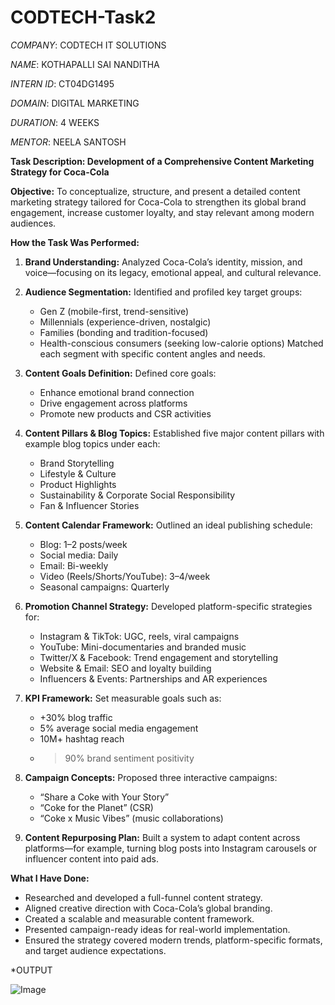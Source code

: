# CODTECH-Task2

*COMPANY*: CODTECH IT SOLUTIONS

*NAME*: KOTHAPALLI SAI NANDITHA

*INTERN ID*: CT04DG1495

*DOMAIN*: DIGITAL MARKETING

*DURATION*: 4 WEEKS

*MENTOR*: NEELA SANTOSH

 **Task Description: Development of a Comprehensive Content Marketing Strategy for Coca-Cola**

**Objective:**
To conceptualize, structure, and present a detailed content marketing strategy tailored for Coca-Cola to strengthen its global brand engagement, increase customer loyalty, and stay relevant among modern audiences.

**How the Task Was Performed:**

1. **Brand Understanding:**
   Analyzed Coca-Cola’s identity, mission, and voice—focusing on its legacy, emotional appeal, and cultural relevance.

2. **Audience Segmentation:**
   Identified and profiled key target groups:

   * Gen Z (mobile-first, trend-sensitive)
   * Millennials (experience-driven, nostalgic)
   * Families (bonding and tradition-focused)
   * Health-conscious consumers (seeking low-calorie options)
     Matched each segment with specific content angles and needs.

3. **Content Goals Definition:**
   Defined core goals:

   * Enhance emotional brand connection
   * Drive engagement across platforms
   * Promote new products and CSR activities

4. **Content Pillars & Blog Topics:**
   Established five major content pillars with example blog topics under each:

   * Brand Storytelling
   * Lifestyle & Culture
   * Product Highlights
   * Sustainability & Corporate Social Responsibility
   * Fan & Influencer Stories

5. **Content Calendar Framework:**
   Outlined an ideal publishing schedule:

   * Blog: 1–2 posts/week
   * Social media: Daily
   * Email: Bi-weekly
   * Video (Reels/Shorts/YouTube): 3–4/week
   * Seasonal campaigns: Quarterly

6. **Promotion Channel Strategy:**
   Developed platform-specific strategies for:

   * Instagram & TikTok: UGC, reels, viral campaigns
   * YouTube: Mini-documentaries and branded music
   * Twitter/X & Facebook: Trend engagement and storytelling
   * Website & Email: SEO and loyalty building
   * Influencers & Events: Partnerships and AR experiences

7. **KPI Framework:**
   Set measurable goals such as:

   * +30% blog traffic
   * 5% average social media engagement
   * 10M+ hashtag reach
   * > 90% brand sentiment positivity

8. **Campaign Concepts:**
   Proposed three interactive campaigns:

   * “Share a Coke with Your Story”
   * “Coke for the Planet” (CSR)
   * “Coke x Music Vibes” (music collaborations)

9. **Content Repurposing Plan:**
   Built a system to adapt content across platforms—for example, turning blog posts into Instagram carousels or influencer content into paid ads.

 **What I Have Done:**

* Researched and developed a full-funnel content strategy.
* Aligned creative direction with Coca-Cola’s global branding.
* Created a scalable and measurable content framework.
* Presented campaign-ready ideas for real-world implementation.
* Ensured the strategy covered modern trends, platform-specific formats, and target audience expectations.

*OUTPUT

![Image](https://github.com/user-attachments/assets/9a1afd0d-6524-4022-b4e4-77728de03bc6)
